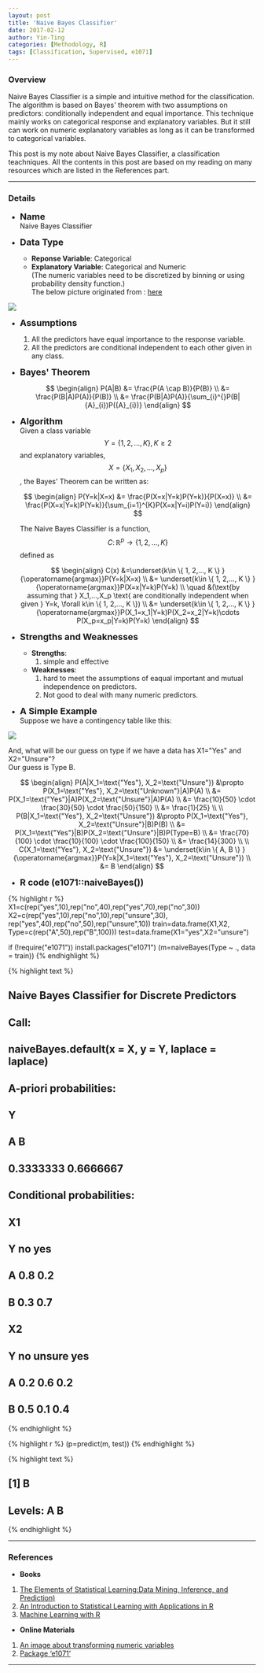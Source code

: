 ```yaml
---
layout: post
title: 'Naive Bayes Classifier'
date: 2017-02-12
author: Yin-Ting 
categories: [Methodology, R]
tags: [Classification, Supervised, e1071]
---
```

### Overview
Naive Bayes Classifier is a simple and intuitive method for the classification. The algorithm is based on Bayes' theorem with two assumptions on predictors: conditionally independent and equal importance. This technique mainly works on categorical response and explanatory variables. But it still can work on numeric explanatory variables as long as it can be transformed to categorical variables. 

This post is my note about Naive Bayes Classifier, a classification teachniques. All the contents in this post are based on my reading on many resources which are listed in the References part.  

***

### Details
* **<font size="4">Name</font>** <br />
  Naive Bayes Classifier

* **<font size="4">Data Type</font>** <br />
  * **Reponse Variable**: Categorical <br />
  * **Explanatory Variable**: Categorical and Numeric <br />
  (The numeric variables need to be discretized by binning or using probability density function.) <br />
  The below picture originated from : [here](http://www.saedsayad.com/naive_bayesian.htm)
<img src="{{ site.baseurl }}/assets/image/numeric.png"  />

* **<font size="4">Assumptions</font>** 
  1. All the predictors have equal importance to the response variable.
  2. All the predictors are conditional independent to each other given in any class. 


* **<font size="4"> Bayes' Theorem</font>** 

  $$
  \begin{align}
  P(A|B) &= \frac{P(A \cap B)}{P(B)} \\
  &= \frac{P(B|A)P(A)}{P(B)} \\
  &= \frac{P(B|A)P(A)}{\sum_{i}^{}P(B|{A}_{i})P({A}_{i})}      
  \end{align}
  $$

* **<font size="4">Algorithm</font>** <br />
Given a class variable $$Y= \{ 1, 2,..., K \}, K\geq2$$ and  explanatory variables, $$X=\{ X_1, X_2,..., X_p \}$$, the Bayes' Theorem can be written as: 

  $$
  \begin{align}
  P(Y=k|X=x) &= \frac{P(X=x|Y=k)P(Y=k)}{P(X=x)} \\
  &= \frac{P(X=x|Y=k)P(Y=k)}{\sum_{i=1}^{K}P(X=x|Y=i)P(Y=i)}
  \end{align}
  $$
  
  The Naive Bayes Classifier is a function, $$C \colon \mathbb{R}^p \rightarrow \{ 1, 2,..., K \}$$ defined as 
  
  $$
  \begin{align}
  C(x) &=\underset{k\in \{ 1, 2,..., K \} }{\operatorname{argmax}}P(Y=k|X=x) \\
      &= \underset{k\in \{ 1, 2,..., K \} }{\operatorname{argmax}}P(X=x|Y=k)P(Y=k) \\
      \quad &(\text{by assuming that } X_1,...,X_p \text{ are conditionally independent when given } Y=k, \forall k\in \{ 1, 2,..., K \}) \\
      &= \underset{k\in \{ 1, 2,..., K \} }{\operatorname{argmax}}P(X_1=x_1|Y=k)P(X_2=x_2|Y=k)\cdots P(X_p=x_p|Y=k)P(Y=k) 
  \end{align}
  $$
  
* **<font size="4">Strengths and Weaknesses</font>** <br /> 
  * **Strengths**: <br />
    1. simple and effective 
  * **Weaknesses**: <br />
    1. hard to meet the assumptions of eaqual important and mutual independence on predictors. 
    2. Not good to deal with many numeric predictors. 

* **<font size="4">A Simple Example</font>** <br />
Suppose we have a contingency table like this: 
<img src="{{ site.baseurl }}/assets/image/table.png">
  
  And, what will be our guess on type if we have a data has X1="Yes" and X2="Unsure"? <br />
  Our guess is Type B. 

$$
\begin{align}
P(A|X_1=\text{"Yes"}, X_2=\text{"Unsure"}) &\propto P(X_1=\text{"Yes"}, X_2=\text{"Unknown"}|A)P(A) \\
  &= P(X_1=\text{"Yes"}|A)P(X_2=\text{"Unsure"}|A)P(A) \\
  &= \frac{10}{50} \cdot \frac{30}{50} \cdot \frac{50}{150} \\
  &= \frac{1}{25} \\
\\  
P(B|X_1=\text{"Yes"}, X_2=\text{"Unsure"}) &\propto P(X_1=\text{"Yes"}, X_2=\text{"Unsure"}|B)P(B) \\
  &= P(X_1=\text{"Yes"}|B)P(X_2=\text{"Unsure"}|B)P(Type=B) \\
  &= \frac{70}{100} \cdot \frac{10}{100} \cdot \frac{100}{150} \\
  &= \frac{14}{300} \\
\\
C(X_1=\text{"Yes"}, X_2=\text{"Unsure"}) &= \underset{k\in \{ A, B \} }{\operatorname{argmax}}P(Y=k|X_1=\text{"Yes"}, X_2=\text{"Unsure"}) \\
      &= B 
\end{align}
$$

* **<font size="4">R code (e1071::naiveBayes())</font>** <br />

{% highlight r %}
X1=c(rep("yes",10),rep("no",40),rep("yes",70),rep("no",30))
X2=c(rep("yes",10),rep("no",10),rep("unsure",30),
     rep("yes",40),rep("no",50),rep("unsure",10))
train=data.frame(X1,X2, Type=c(rep("A",50),rep("B",100)))
test=data.frame(X1="yes",X2="unsure")

if (!require("e1071")) install.packages("e1071")
(m=naiveBayes(Type ~ ., data = train))
{% endhighlight %}



{% highlight text %}
## 
## Naive Bayes Classifier for Discrete Predictors
## 
## Call:
## naiveBayes.default(x = X, y = Y, laplace = laplace)
## 
## A-priori probabilities:
## Y
##         A         B 
## 0.3333333 0.6666667 
## 
## Conditional probabilities:
##    X1
## Y    no yes
##   A 0.8 0.2
##   B 0.3 0.7
## 
##    X2
## Y    no unsure yes
##   A 0.2    0.6 0.2
##   B 0.5    0.1 0.4
{% endhighlight %}



{% highlight r %}
(p=predict(m, test))
{% endhighlight %}



{% highlight text %}
## [1] B
## Levels: A B
{% endhighlight %}

***

### References
* **Books**
1. [The Elements of Statistical Learning:Data Mining, Inference, and Prediction)](https://statweb.stanford.edu/~tibs/ElemStatLearn/)
2. [An Introduction to Statistical Learning with Applications in R](http://www-bcf.usc.edu/~gareth/ISL/)
3. [Machine Learning with R](http://shop.oreilly.com/product/9781784393908.do)

* **Online Materials**
1. [An image about transforming numeric variables](http://www.saedsayad.com/naive_bayesian.htm)
2. [Package ‘e1071’](https://cran.r-project.org/web/packages/e1071/e1071.pdf)

***
